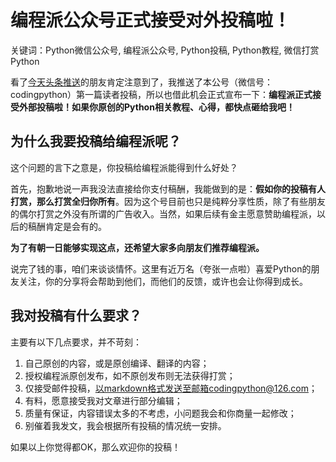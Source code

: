 # 编程派公众号正式接受对外投稿啦！

关键词：Python微信公众号, 编程派公众号, Python投稿, Python教程, 微信打赏Python

看了[今天头条推送](http://codingpy.com/article/how-to-backup-server-data-using-python-and-qiniu/)的朋友肯定注意到了，我推送了本公号（微信号：codingpython）第一篇读者投稿，所以也借此机会正式宣布一下：**编程派正式接受外部投稿啦！如果你原创的Python相关教程、心得，都快点砸给我吧！**

## 为什么我要投稿给编程派呢？

这个问题的言下之意是，你投稿给编程派能得到什么好处？

首先，抱歉地说一声我没法直接给你支付稿酬，我能做到的是：**假如你的投稿有人打赏，那么打赏全归你所有**。因为这个号目前也只是纯粹分享性质，除了有些朋友的偶尔打赏之外没有所谓的广告收入。当然，如果后续有金主愿意赞助编程派，以后的稿酬肯定是会有的。

**为了有朝一日能够实现这点，还希望大家多向朋友们推荐编程派。**

说完了钱的事，咱们来谈谈情怀。这里有近万名（夸张一点啦）喜爱Python的朋友关注，你的分享将会帮助到他们，而他们的反馈，或许也会让你得到成长。

## 我对投稿有什么要求？

主要有以下几点要求，并不苛刻：

1. 自己原创的内容，或是原创编译、翻译的内容；
2. 授权编程派原创发布，如不原创发布则无法获得打赏；
3. 仅接受邮件投稿，以markdown格式发送至邮箱codingpython@126.com；
4. 有料，愿意接受我对文章进行部分编辑；
5. 质量有保证，内容错误太多的不考虑，小问题我会和你商量一起修改；
6. 别催着我发文，我会根据所有投稿的情况统一安排。

如果以上你觉得都OK，那么欢迎你的投稿！